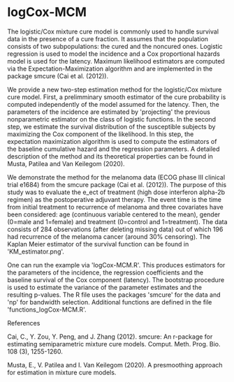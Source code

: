 # logCox-MCM


The logistic/Cox mixture cure model is commonly used to handle survival data in the presence of a cure fraction. It assumes that the population consists of two subpopulations: the cured and the noncured ones. Logistic regression is used to model the incidence and a 
Cox proportional hazards model is used for the latency. Maximum likelihood estimators are computed via the Expectation-Maximization algorithm and are  implemented in the package smcure (Cai et al. (2012)). 

We provide a new two-step estimation method for the logistic/Cox mixture cure model. First, a prelimminary smooth estimator of the 
cure probability is computed independently of the model assumed for the latency. Then, the parameters of the incidence are estimated
by 'projecting' the previous nonparametric estimator on the class of logistic functions. In the second step, we estimate the survival distribution of the susceptible subjects by maximizing the Cox component of the likelihood. In this step, the expectation maximization algorithm is used to compute the estimators of the baseline cumulative hazard and the regression parameters. A detailed description of the method and its theoretical properties can be found in Musta, Patilea and Van Keilegom (2020). 

We demonstrate the method for the melanoma data (ECOG phase III clinical trial e1684) from the smcure package (Cai et al. (2012)). 
The purpose of this study was to evaluate the e_ect of treatment (high dose interferon alpha-2b regimen) as the postoperative adjuvant therapy. The event time is the time from initial treatment to recurrence of melanoma and three covariates have been considered: age (continuous variable centered to the mean), gender (0=male and 1=female) and treatment (0=control and 1=treatment). The data consists 
of 284 observations (after deleting missing data) out of which 196 had recurrence of the melanoma cancer (around 30% censoring). The Kaplan Meier estimator of the survival function can be found in 'KM_estimator.png'.

One can run the example via 'logCox-MCM.R'. This produces estimators for the parameters of the incidence, the regression coefficients and the baseline survival of the Cox component (latency). The bootstrap procedure is used to estimate the variance of the parameter estimates and the resulting p-values. The R file uses the packages 'smcure' for the data and 'np' for bandwidth selection. Additional functions are defined in the file 'functions_logCox-MCM.R'.


References

Cai, C., Y. Zou, Y. Peng, and J. Zhang (2012). smcure: An r-package for estimating semiparametric
mixture cure models. Comput. Meth. Prog. Bio. 108 (3), 1255-1260.

Musta, E., V. Patilea and I. Van Keilegom (2020). A presmoothing approach for estimation in mixture cure models. 
